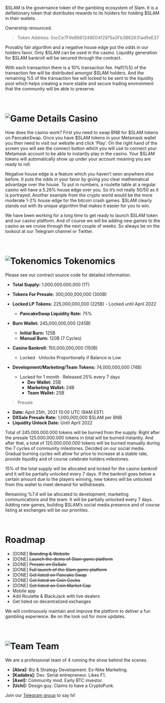 $SLAM is the governance token of the gambling ecosystem of Slam. It is a deflationary token that distributes rewards to its holders for holding $SLAM in their wallets.

Ownership renounced.

> Token Address: 0xcCe7F9eB881248E04f2975a3Fb3B62631ad9eE37

Provably fair algorithm and a negative house edge put the odds in our holders favor. Only $SLAM can be used in the casino. Liquidity generation for $SLAM bankroll will be secured through the contract.

With each transaction there is a 10% transaction fee. Half(%5) of the transaction fee will be distributed amongst $SLAM holders. And the remaining  %5 of the transaction fee will  locked to be sent to the liquidity pool which helps creating a more stable and secure trading environment that the community will be able to preserve.

&nbsp;

# ![Game Details](/static/img/rolling-dices.svg) Casino
How does the casino work? First you need to swap BNB for $SLAM tokens on PancakeSwap. Once you have $SLAM tokens in your Metamask wallet you then need to visit our website and click ‘Play’. On the right hand of the screen you will see the connect button which you will use to connect your Metamask account to be able to instantly play in the casino. Your $SLAM tokens will automatically show up under your account meaning you are ready to roll.

Negative house edge is a feature which you haven’t seen anywhere else before. It puts the odds in your favor by giving you clear mathematical advantage over the house. To put in numbers, a roulette table at a regular casino will have a 5.26% house edge over you. So it’s not really 50/50 as it is portrayed. Another example from the crypto world would be the more moderate 1-2% house edge for the bitcoin crash games. $SLAM clearly stands out with its unique algorithm that makes it easier for you to win. 

We have been working for a long time to get ready to launch $SLAM token and our casino platform. And of course we will be adding new games to the casino as we cruise through the next couple of weeks. So always be on the lookout at our Telegram channel or Twitter.


&nbsp;


# ![Tokenomics](/static/img/pie-chart.svg) Tokenomics
Please see our contract source code for detailed information.

- **Total Supply:** 1.000.000.000.000 (1T) 



- **Tokens For Presale:** 300,000,000,000 (300B)
- **Locked LP Tokens:** 225,000,000,000 (225B) - Locked until April 2022
    * **PancakeSwap Liquidity Rate:** 75% 
- **Burn Wallet:** 245,000,000,000 (245B)
    * **Initial Burn:** 125B 
    * **Manual Burn:** 120B (7 Cycles)


- **Casino Bankroll:** 150,000,000,000 (150B)
    * Locked &middot; Unlocks Proportionally if Balance is Low


- **Development/Marketing/Team Tokens:** 74,000,000,000 (74B) 
    * Locked for 1 month &middot; Released 25% every 7 days
        * **Dev Wallet:** 25B
        * **Marketing Wallet:** 24B
        * **Team Wallet:** 25B

> Presale
- **Date:** April 25th, 2021 13:00 UTC (9AM EST)
- **DXSale Presale Rate:** 1,000,000,000 $SLAM per BNB
- **Liquidity Unlock Date:** Until April 2022


Total of 245.000.000.000 tokens will be burned from the supply. Right after the presale 125.000.000.000 tokens in total will be burned instantly. And after that, a total of 120.000.000.000 tokens will be burned manually during the 7 cycles of community milestones. Decided on our social media. Gradual burning cycles will allow for price to increase at a stable rate, provide liquidity and of course celebrate holders milestones.

15% of the total supply will be allocated and locked for the casino bankroll and it will be partially unlocked every 7 days. If the bankroll goes below a certain amount due to the players winning, new tokens will be unlocked from this wallet to meet demand for withdrawals.

Remaining %7.4 will be allocated to development, marketing communications and the team. It will be partially unlocked every 7 days. Adding new games, building $SLAM’s social media presence and of course listing at exchanges will be our priorities. 

&nbsp;
# Roadmap
  - [DONE] ~~Branding & Website~~
  - [DONE] ~~Launch the demo of Slam game platform~~
  - [DONE] ~~Presale on DxSale~~
  - [DONE] ~~Full launch of the Slam game platform~~
  - [DONE] ~~Get listed on Pancake Swap~~
  - [DONE] ~~Get listed on Coin Gecko~~
  - [DONE] ~~Get listed on Coin Market Cap~~
  - Mobile app
  - Add Roulette & BlackJack with live dealers
  - Get listed on decentralized exchanges

We will continuously maintain and improve the platform to deliver a fun gambling experience. Be on the look out for more updates.

&nbsp;


# ![Team](/static/img/light-helm.svg) Team

We are a professional team of 4 running the show behind the scenes.

- **[Abra]:** Biz & Strategy Development. Ex-Nike Marketing. 
- **[Kadabra]:** Dev. Serial entrepreneur. Likes F1.
- **[Axel]:** Community mod. Early BTC investor.
- **[Uchi]:** Design guy. Claims to have a CryptoPunk.

Join our [Telegram group](https://t.me/SlamToken) to say hi!
